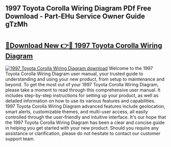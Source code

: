## 1997 Toyota Corolla Wiring Diagram PDf Free Download - Part-EHu Service Owner Guide gTzMh

# <h2><a href="http://dft8ty.blite.top/?on=1997+Toyota+Corolla+Wiring+Diagram">🔗Download New 👉🔴 1997 Toyota Corolla Wiring Diagram</a></h2>

[![1997 Toyota Corolla Wiring Diagram download](https://i.imgur.com/lujVjoI.png)](http://dft8ty.blite.top/?on=1997+Toyota+Corolla+Wiring+Diagram)
Welcome to the 1997 Toyota Corolla Wiring Diagram user manual, your trusted guide to understanding and using your new product, from setup to maintenance and beyond. To get the most out of your 1997 Toyota Corolla Wiring Diagram, please take a moment to read through this comprehensive user manual. It includes step-by-step instructions for setting up your product, as well as detailed information on how to use its various features and capabilities. 1997 Toyota Corolla Wiring Diagram advanced features include geolocation, smart alerts, customizable themes, and multi-user access, all easily controlled through the user-friendly and intuitive interface. It's our hope that the 1997 Toyota Corolla Wiring Diagram has been a clear and concise guide in helping you get started with your new product. Should you require any assistance or clarification, please do not hesitate to contact our customer support team.
